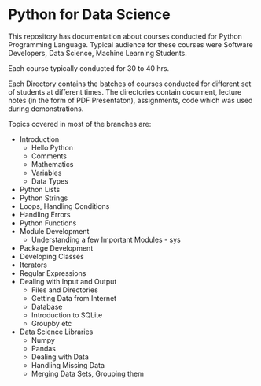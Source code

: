 # Python for Data Science

This repository has documentation about courses conducted for Python Programming Language. Typical audience for these 
courses were Software Developers, Data Science, Machine Learning Students. 

Each course typically conducted for 30 to 40 hrs. 

Each Directory contains the batches of courses conducted for different set of students at different times. 
The directories contain document, lecture notes (in the form of PDF Presentaton), assignments, code which was used 
during demonstrations.

Topics covered in most of the branches are: 


* Introduction
  * Hello Python
  * Comments 
  * Mathematics
  * Variables
  * Data Types
* Python Lists
* Python Strings
* Loops, Handling Conditions
* Handling Errors
* Python Functions
* Module Development 
  * Understanding a few Important Modules - sys
* Package Development 
* Developing Classes
* Iterators 
* Regular Expressions
* Dealing with Input and Output
  * Files and Directories
  * Getting Data from Internet 
  * Database 
  * Introduction to SQLite 
  * Groupby etc 
* Data Science Libraries
  * Numpy 
  * Pandas
  * Dealing with Data 
  * Handling Missing Data
  * Merging Data Sets, Grouping them 

